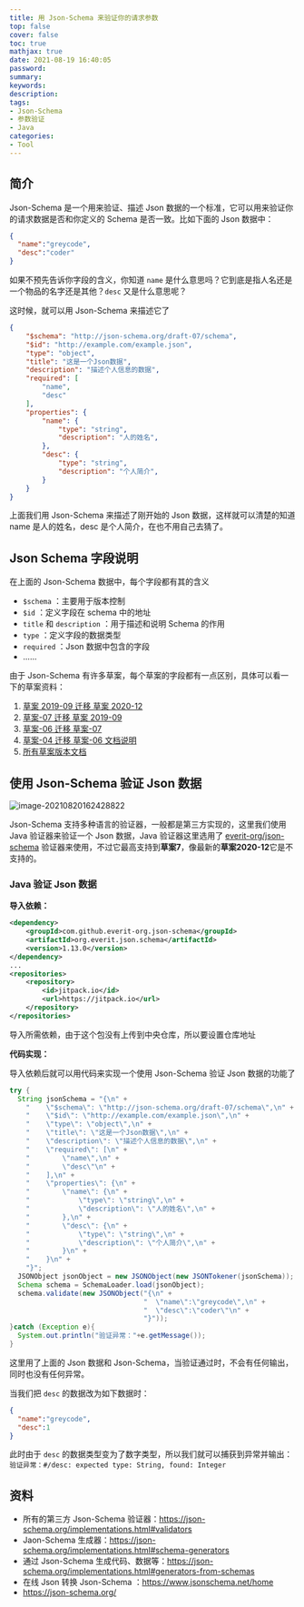 ```yaml
---
title: 用 Json-Schema 来验证你的请求参数
top: false
cover: false
toc: true
mathjax: true
date: 2021-08-19 16:40:05
password:
summary:
keywords:
description:
tags:
- Json-Schema
- 参数验证
- Java
categories:
- Tool
---
```


## 简介

Json-Schema 是一个用来验证、描述 Json 数据的一个标准，它可以用来验证你的请求数据是否和你定义的 Schema 是否一致。比如下面的 Json 数据中：

```json
{
  "name":"greycode",
  "desc":"coder"
}
```

如果不预先告诉你字段的含义，你知道 `name` 是什么意思吗？它到底是指人名还是一个物品的名字还是其他？`desc` 又是什么意思呢？

这时候，就可以用 Json-Schema 来描述它了

```json
{
    "$schema": "http://json-schema.org/draft-07/schema",
    "$id": "http://example.com/example.json",
    "type": "object",
    "title": "这是一个Json数据",
    "description": "描述个人信息的数据",
    "required": [
        "name",
        "desc"
    ],
    "properties": {
        "name": {
            "type": "string",
            "description": "人的姓名",
        },
        "desc": {
            "type": "string",
            "description": "个人简介",
        }
    }
}
```

上面我们用 Json-Schema 来描述了刚开始的 Json 数据，这样就可以清楚的知道 name 是人的姓名，desc 是个人简介，在也不用自己去猜了。

## Json Schema 字段说明

在上面的 Json-Schema 数据中，每个字段都有其的含义

- `$schema` ：主要用于版本控制
- `$id` ：定义字段在 schema 中的地址
- `title` 和 `description` ：用于描述和说明 Schema 的作用
- `type` ：定义字段的数据类型
- `required` ：Json 数据中包含的字段
- ......

由于 Json-Schema 有许多草案，每个草案的字段都有一点区别，具体可以看一下的草案资料：

1. [草案 2019-09 迁移 草案 2020-12](https://json-schema.org/draft/2020-12/release-notes.html)
2. [草案-07 迁移 草案 2019-09](https://json-schema.org/draft/2019-09/release-notes.html)
3. [草案-06 迁移 草案-07](https://json-schema.org/draft-07/json-schema-release-notes.html)
4. [草案-04 迁移 草案-06 文档说明](https://json-schema.org/draft-06/json-schema-release-notes.html)
5. [所有草案版本文档](https://json-schema.org/specification-links.html)

## 使用 Json-Schema 验证 Json 数据

![image-20210820162428822](http://cdn.mjava.top/blog/hlpzY6image-20210820162428822.png)

Json-Schema 支持多种语言的验证器，一般都是第三方实现的，这里我们使用 Java 验证器来验证一个 Json 数据，Java 验证器这里选用了 [everit-org/json-schema](https://github.com/everit-org/json-schema) 验证器来使用，不过它最高支持到**草案7**，像最新的**草案2020-12**它是不支持的。

### Java 验证 Json 数据

**导入依赖：**

```xml
<dependency>
    <groupId>com.github.everit-org.json-schema</groupId>
    <artifactId>org.everit.json.schema</artifactId>
    <version>1.13.0</version>
</dependency>
...
<repositories>
    <repository>
        <id>jitpack.io</id>
        <url>https://jitpack.io</url>
    </repository>
</repositories>
```

导入所需依赖，由于这个包没有上传到中央仓库，所以要设置仓库地址

**代码实现：**

导入依赖后就可以用代码来实现一个使用 Json-Schema 验证 Json 数据的功能了

```java
try {
  String jsonSchema = "{\n" +
    "    \"$schema\": \"http://json-schema.org/draft-07/schema\",\n" +
    "    \"$id\": \"http://example.com/example.json\",\n" +
    "    \"type\": \"object\",\n" +
    "    \"title\": \"这是一个Json数据\",\n" +
    "    \"description\": \"描述个人信息的数据\",\n" +
    "    \"required\": [\n" +
    "        \"name\",\n" +
    "        \"desc\"\n" +
    "    ],\n" +
    "    \"properties\": {\n" +
    "        \"name\": {\n" +
    "            \"type\": \"string\",\n" +
    "            \"description\": \"人的姓名\",\n" +
    "        },\n" +
    "        \"desc\": {\n" +
    "            \"type\": \"string\",\n" +
    "            \"description\": \"个人简介\",\n" +
    "        }\n" +
    "    }\n" +
    "}";
  JSONObject jsonObject = new JSONObject(new JSONTokener(jsonSchema));
  Schema schema = SchemaLoader.load(jsonObject);
  schema.validate(new JSONObject("{\n" +
                                 "  \"name\":\"greycode\",\n" +
                                 "  \"desc\":\"coder\"\n" +
                                 "}"));
}catch (Exception e){
  System.out.println("验证异常："+e.getMessage());
}
```

这里用了上面的 Json 数据和 Json-Schema，当验证通过时，不会有任何输出，同时也没有任何异常。

当我们把 `desc` 的数据改为如下数据时：

```json
{
  "name":"greycode",
  "desc":1
}
```

此时由于 `desc` 的数据类型变为了数字类型，所以我们就可以捕获到异常并输出：`验证异常：#/desc: expected type: String, found: Integer`

## 资料

- 所有的第三方 Json-Schema 验证器：https://json-schema.org/implementations.html#validators
- Jaon-Schema 生成器：https://json-schema.org/implementations.html#schema-generators
- 通过 Json-Schema 生成代码、数据等：https://json-schema.org/implementations.html#generators-from-schemas
- 在线 Json 转换 Json-Schema ：https://www.jsonschema.net/home
- https://json-schema.org/
